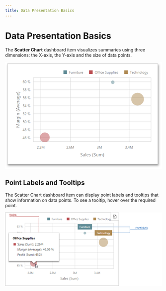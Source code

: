 ```yaml
---
title: Data Presentation Basics
---
```

# Data Presentation Basics
The **Scatter Chart** dashboard item visualizes summaries using three dimensions: the X-axis, the Y-axis and the size of data points.

![ScatterChart_Main_Web](../../../../images/Img121201.png)

## Point Labels and Tooltips
The Scatter Chart dashboard item can display point labels and tooltips that show information on data points. To see a tooltip, hover over the required point.

![ScatterChartLabels_Web](../../../../images/Img121202.png)